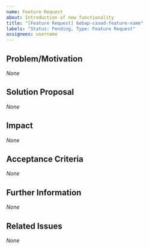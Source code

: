 ```yaml
---
name: Feature Request
about: Introduction of new functionality
title: "[Feature Request] kebap-cased-feature-name"
labels: "Status: Pending, Type: Feature Request"
assignees: username
---
```


<!--
How to use this template:
If you are here because you followed the instructions for a DRASTIC "feature change", here is what you must do inside this "feature request":
  1. Choose a new, fitting title for the new feature.
  2. Then, look for the ORIGINAL ISSUE that introduced the feature you want to replace.
  3. Link the "original issue" inside the "Related Issues" section.
  4. Afterwards, open a "feature drop request" for the feature you want to replace.
    1. There, state and explain your replacement plans instead of only writing about a "pure" drop.
    2. Link the "original issue" as well as this "feature request" in your new "feature drop request" inside the "Related Issues" section.

Keep ALL of the text encapsulated in comments, even though it will not be rendered.
ONLY add text in the places that are filled with *None* default and replace *None* with your text.
-->

## Problem/Motivation
<!--
Describe your problem or motivation that caused your feature request as detailed as possible.
Which needs does the project currently not fulfill?
-->
*None*

## Solution Proposal
<!--
Describe the solution that you have in mind as detailed as possible.
What is the purpose of the new feature? How should the feature work? How should the feature be integrated?
-->
*None*

## Impact
<!--
Describe potential side effects of your solution proposal, which could cause follow-up issues (in particular feature changes or feature drops), to the best of your knowledge.
-->
*None*

## Acceptance Criteria
<!--
Specify the acceptance criteria as a task list that contains one or more entries.
e.g.:
  - [ ] Do this
  - [ ] Do that
  ...
-->
*None*

## Further Information
<!--
Add additional helpful, issue-related information, such as, links, screenshots, sketches, considerations, thoughts, etc.
-->
*None*

## Related Issues
<!--
Add a bullet point list of other related issues, in case there are any. If this feature should replace another, it has to contain, at least, the original issue that introduced the feature you want to replace.
e.g.:
  - #42
  - #73
  ...
-->
*None*

<!--
Information for contributors about label usage:
        
  - select any number of fitting labels that have a `Flag: ` prefix
  - select any number of fitting labels that have a `For: ` prefix
  - select EXACTLY ONE label that has a `Priority: ` prefix
  - select EXACTLY ONE label that has a `Scope: ` prefix
  - NEVER tamper with the initial `Status: Pending` label when creating an issue
  - NEVER add, remove, or change any associations (or the lack thereof) between an issue and label that has a `Type: ` prefix
        
Look at the label descriptions to grasp their proper usage and pick the most fitting.
If more than one `Type: ` label fits the issue, it is a good indicator that the issue mixes concerns.
You should then split this issue into multiple issues so that each new issue falls EXACTLY INTO ONE category.
-->
